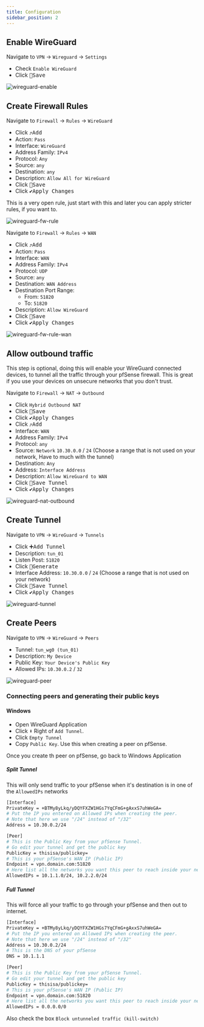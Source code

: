 ```yaml
---
title: Configuration
sidebar_position: 2
---
```


## Enable WireGuard

Navigate to `VPN` -> `Wireguard` -> `Settings`

- Check `Enable WireGuard`
- Click <kbd>💾Save</kbd>

![wireguard-enable](img/wireguard-enable.png)

## Create Firewall Rules

Navigate to `Firewall` -> `Rules` -> `WireGuard`

- Click <kbd>⤴️Add</kbd>
- Action: `Pass`
- Interface: `WireGuard`
- Address Family: `IPv4`
- Protocol: `Any`
- Source: `any`
- Destination: `any`
- Description: `Allow All for WireGuard`
- Click <kbd>💾Save</kbd>
- Click <kbd>✔️Apply Changes</kbd>

This is a very open rule, just start with this and later you can apply
stricter rules, if you want to.

![wireguard-fw-rule](img/wireguard-fw-rule.png)

Navigate to `Firewall` -> `Rules` -> `WAN`

- Click <kbd>⤴️Add</kbd>
- Action: `Pass`
- Interface: `WAN`
- Address Family: `IPv4`
- Protocol: `UDP`
- Source: `any`
- Destination: `WAN Address`
- Destination Port Range:
  - From: `51820`
  - To: `51820`
- Description: `Allow WireGuard`
- Click <kbd>💾Save</kbd>
- Click <kbd>✔️Apply Changes</kbd>

![wireguard-fw-rule-wan](img/wireguard-fw-rule-wan.png)

## Allow outbound traffic

This step is optional, doing this will enable your WireGuard connected devices,
to tunnel all the traffic through your pfSense firewall.
This is great if you use your devices on unsecure networks that you don't trust.

Navigate to `Firewall` -> `NAT` -> `Outbound`

- Click `Hybrid Outbound NAT`
- Click <kbd>💾Save</kbd>
- Click <kbd>✔️Apply Changes</kbd>
- Click <kbd>⤴️Add</kbd>
- Interface: `WAN`
- Address Family: `IPv4`
- Protocol: `any`
- Source: `Network` `10.30.0.0` / `24` (Choose a range that is not used on your network, Have to much with the tunnel)
- Destination: `Any`
- Address: `Interface Address`
- Description: `Allow WireGuard to WAN`
- Click <kbd>💾Save Tunnel</kbd>
- Click <kbd>✔️Apply Changes</kbd>

![wireguard-nat-outbound](img/wireguard-nat-outbound.png)

## Create Tunnel

Navigate to `VPN` -> `WireGuard` -> `Tunnels`

- Click <kbd>➕Add Tunnel</kbd>
- Description: `tun_01`
- Listen Post: `51820`
- Click <kbd>🔑Generate</kbd>
- Interface Address: `10.30.0.0` / `24` (Choose a range that is not used on your network)
- Click <kbd>💾Save Tunnel</kbd>
- Click <kbd>✔️Apply Changes</kbd>

![wireguard-tunnel](img/wireguard-tunnel.png)

## Create Peers

Navigate to `VPN` -> `WireGuard` -> `Peers`

- Tunnel: `tun_wg0 (tun_01)`
- Description: `My Device`
- Public Key: `Your Device's Public Key`
- Allowed IPs: `10.30.0.2` / `32`

![wireguard-peer](img/wireguard-peer.png)

### Connecting peers and generating their public keys

#### Windows

- Open WireGuard Application
- Click <kbd>⬇️</kbd> Right of `Add Tunnel`.
- Click `Empty Tunnel`
- Copy `Public Key`. Use this when creating a peer on pfSense.

Once you create th peer on pfSense, go back to Windows Application

##### Split Tunnel

This will only send traffic to your pfSense when it's destination
is in one of the `AllowedIPs` networks

```bash
[Interface]
PrivateKey = +BTMy8yLkq/yDQYFXZW1HGs7YqCFmG+gAxxS7uhWeGA=
# Put the IP you entered on Allowed IPs when creating the peer.
# Note that here we use "/24" instead of "/32"
Address = 10.30.0.2/24

[Peer]
# This is the Public Key from your pfSense Tunnel.
# Go edit your tunnel and get the public key
PublicKey = thisisa/publickey=
# This is your pfSense's WAN IP (Public IP)
Endpoint = vpn.domain.com:51820
# Here list all the networks you want this peer to reach inside your network
AllowedIPs = 10.1.1.0/24, 10.2.2.0/24
```

##### Full Tunnel

This will force all your traffic to go through your pfSense and then
out to internet.

```bash
[Interface]
PrivateKey = +BTMy8yLkq/yDQYFXZW1HGs7YqCFmG+gAxxS7uhWeGA=
# Put the IP you entered on Allowed IPs when creating the peer.
# Note that here we use "/24" instead of "/32"
Address = 10.30.0.2/24
# This is the DNS of your pfSense
DNS = 10.1.1.1

[Peer]
# This is the Public Key from your pfSense Tunnel.
# Go edit your tunnel and get the public key
PublicKey = thisisa/publickey=
# This is your pfSense's WAN IP (Public IP)
Endpoint = vpn.domain.com:51820
# Here list all the networks you want this peer to reach inside your network
AllowedIPs = 0.0.0.0/0
```

Also check the box `Block untunneled traffic (kill-switch)`
